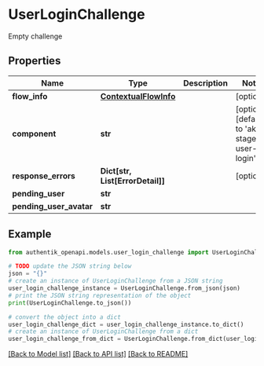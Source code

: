 # UserLoginChallenge

Empty challenge

## Properties

Name | Type | Description | Notes
------------ | ------------- | ------------- | -------------
**flow_info** | [**ContextualFlowInfo**](ContextualFlowInfo.md) |  | [optional] 
**component** | **str** |  | [optional] [default to 'ak-stage-user-login']
**response_errors** | **Dict[str, List[ErrorDetail]]** |  | [optional] 
**pending_user** | **str** |  | 
**pending_user_avatar** | **str** |  | 

## Example

```python
from authentik_openapi.models.user_login_challenge import UserLoginChallenge

# TODO update the JSON string below
json = "{}"
# create an instance of UserLoginChallenge from a JSON string
user_login_challenge_instance = UserLoginChallenge.from_json(json)
# print the JSON string representation of the object
print(UserLoginChallenge.to_json())

# convert the object into a dict
user_login_challenge_dict = user_login_challenge_instance.to_dict()
# create an instance of UserLoginChallenge from a dict
user_login_challenge_from_dict = UserLoginChallenge.from_dict(user_login_challenge_dict)
```
[[Back to Model list]](../README.md#documentation-for-models) [[Back to API list]](../README.md#documentation-for-api-endpoints) [[Back to README]](../README.md)


